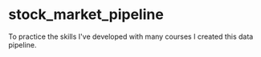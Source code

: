 # stock_market_pipeline
To practice the skills I've developed with many courses I created this data pipeline.
